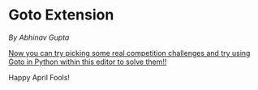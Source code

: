 # Goto Extension

_By Abhinav Gupta_

[Now you can try picking some real competition challenges and try using Goto in Python within this editor to solve them!!](https://pctc.cuttle.org/index.php?action=user_competitions)

Happy April Fools!

